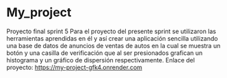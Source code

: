 # My_project
Proyecto final sprint 5
Para el proyecto del presente sprint se utilizaron las herramientas aprendidas en él y así crear una aplicación sencilla utilizando una base de datos de anuncios de ventas de autos en la cual se muestra un botón y una casilla de verificación que al ser presionados grafican un histograma y un gráfico de dispersión respectivamente.
Enlace del proyecto: https://my-project-gfk4.onrender.com